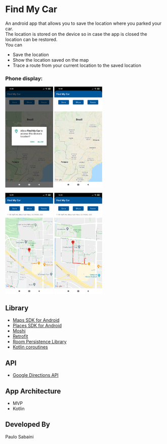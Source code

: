 # Find My Car
An android app that allows you to save the location where you parked your car.  
The location is stored on the device so in case the app is closed the location can be restored.    
You can  
* Save the location
* Show the location saved on the map
* Trace a route from your current location to the saved location

### Phone display:

<img src="./screenshots/screenshot_01.jpg" width="30%" height="30%"> <img src="./screenshots/screenshot_02.jpg" width="30%" height="30%">

<img src="./screenshots/screenshot_03.jpg" width="30%" height="30%"> <img src="./screenshots/screenshot_04.jpg" width="30%" height="30%">

## Library

* [Maps SDK for Android](https://developers.google.com/maps/documentation/android-sdk/overview)
* [Places SDK for Android](https://developers.google.com/places/android-sdk/overview)
* [Moshi](https://github.com/square/moshi)
* [Retrofit](https://square.github.io/retrofit/)
* [Room Persistence Library](https://developer.android.com/training/data-storage/room)
* [Kotlin coroutines](https://developer.android.com/kotlin/coroutines)

## API
* [Google Directions API](https://developers.google.com/maps/documentation/directions/start)

## App Architecture
* MVP
* Kotlin

## Developed By

Paulo Sabaini